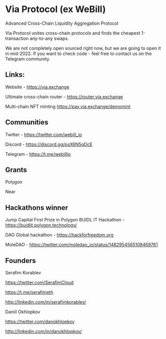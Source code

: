 # Via Protocol (ex WeBill)
Advanced Cross-Chain Liquidity Aggregation Protocol

Via Protocol unites cross-chain protocols and finds the cheapest 1-transaction any-to-any swaps.

We are not completely open sourced right now, but we are going to open it in mid-2022.
If you want to check code - feel free to contact us on the Telegram community.

## Links:

Website - https://via.exchange

Ultimate cross-chain router - https://router.via.exchange

Multi-chain NFT minting https://pay.via.exchange/demomint


## Communities

Twitter - https://twitter.com/webill_io

Discord - https://discord.gg/psX6N5qDcE 

Telegram - https://t.me/webillio

## Grants
 
 Polygon
 
 Near 
 
 ## Hackathons winner
 
 Jump Capital First Prize in Polygon BUIDL IT Hackathon - https://buidlit.polygon.technology/
 
 DAO Global hackathon - https://hackforfreedom.org
 
 MoleDAO - https://twitter.com/moledao_io/status/1482954565108469761
 
 ## Founders 
 
 Serafim Korablev

https://twitter.com/SerafimCloud

https://t.me/serafimeth

http://linkedin.com/in/serafimkorablev/

Daniil Okhlopkov

https://twitter.com/danokhlopkov

http://linkedin.com/in/danokhlopkov/
